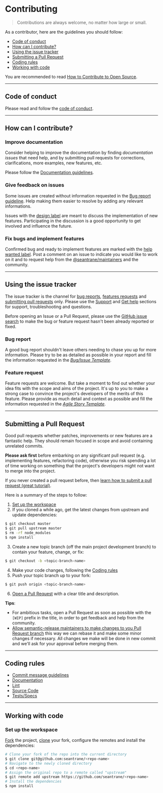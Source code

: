 # Contributing

> Contributions are always welcome, no matter how large or small.

As a contributor, here are the guidelines you should follow:

- [Code of conduct](#code-of-conduct)
- [How can I contribute?](#how-can-i-contribute)
- [Using the issue tracker](#using-the-issue-tracker)
- [Submitting a Pull Request](#submitting-a-pull-request)
- [Coding rules](#coding-rules)
- [Working with code](#working-with-code)

You are recommended to read [How to Contribute to Open Source](https://opensource.guide/how-to-contribute).

---

## Code of conduct <a id="code-of-conduct"></a>

Please read and follow the [code of conduct](CODE_OF_CONDUCT.md).

---

## How can I contribute? <a id="how-can-i-contribute"></a>

### Improve documentation <a id="improve-documentation"></a>

Consider helping to improve the documentation by finding _documentation issues_ that need help, and by submitting pull requests for corrections, clarifications, more examples, new features, etc.

Please follow the [Documentation guidelines](STYLE_GUIDES.md#documentation).

### Give feedback on issues <a id=""></a>

Some issues are created without information requested in the [Bug report guideline](#bug-report). Help making them easier to resolve by adding any relevant informations.

Issues with the [design label](https://github.com/issues?q=is%3Aopen+is%3Aissue+user%3Aseantrane+archived%3Afalse+label%3Adesign) are meant to discuss the implementation of new features. Participating in the discussion is a good opportunity to get involved and influence the future.

### Fix bugs and implement features <a id=""></a>

Confirmed bug and ready to implement features are marked with the [help wanted label](https://github.com/issues?utf8=%E2%9C%93&q=is%3Aopen+is%3Aissue+user%3Aseantrane+archived%3Afalse+label%3A%22help+wanted%22). Post a comment on an issue to indicate you would like to work on it and to request help from the [@seantrane/maintainers](https://github.com/orgs/seantrane/teams/contributors) and the community.

---

## Using the issue tracker <a id="using-the-issue-tracker"></a>

The issue tracker is the channel for [bug reports](#bug-report), [features requests](#feature-request) and [submitting pull requests](#submitting-a-pull-request) only. Please use the [Support](docs/support/README.md) and [Get help](README.md#get-help) sections for support, troubleshooting and questions.

Before opening an Issue or a Pull Request, please use the [GitHub issue search](https://github.com/issues?utf8=%E2%9C%93&q=user%3Aseantrane) to make the bug or feature request hasn't been already reported or fixed.

### Bug report <a id="bug-report"></a>

A good bug report shouldn't leave others needing to chase you up for more information. Please try to be as detailed as possible in your report and fill the information requested in the _[Bug/Issue Template](ISSUE_TEMPLATE.md)_.

### Feature request <a id="feature-request"></a>

Feature requests are welcome. But take a moment to find out whether your idea fits with the scope and aims of the project. It's up to you to make a strong case to convince the project's developers of the merits of this feature. Please provide as much detail and context as possible and fill the information requested in the _[Agile Story Template](STORY_TEMPLATE.md)_.

---

## Submitting a Pull Request <a id="submitting-a-pull-request"></a>

Good pull requests whether patches, improvements or new features are a fantastic help. They should remain focused in scope and avoid containing unrelated commits.

**Please ask first** before embarking on any significant pull request (e.g. implementing features, refactoring code), otherwise you risk spending a lot of time working on something that the project's developers might not want to merge into the project.

If you never created a pull request before, then [learn how to submit a pull request (great tutorial)](https://opensource.guide/how-to-contribute/#opening-a-pull-request).

Here is a summary of the steps to follow:

1. [Set up the workspace](#set-up-the-workspace)
2. If you cloned a while ago, get the latest changes from upstream and update dependencies:
```bash
$ git checkout master
$ git pull upstream master
$ rm -rf node_modules
$ npm install
```
3. Create a new topic branch (off the main project development branch) to contain your feature, change, or fix:
```bash
$ git checkout -b <topic-branch-name>
```
4. Make your code changes, following the [Coding rules](#coding-rules)
5. Push your topic branch up to your fork:
```bash
$ git push origin <topic-branch-name>
```
6. [Open a Pull Request](https://help.github.com/articles/creating-a-pull-request/#creating-the-pull-request) with a clear title and description.

**Tips**:
- For ambitious tasks, open a Pull Request as soon as possible with the `[WIP]` prefix in the title, in order to get feedback and help from the community.
- [Allow semantic-release maintainers to make changes to you Pull Request branch](https://help.github.com/articles/allowing-changes-to-a-pull-request-branch-created-from-a-fork) this way we can rebase it and make some minor changes if necessary. All changes we make will be done in new commit and we'll ask for your approval before merging them.

---

## Coding rules <a id="coding-rules"></a>

- [Commit message guidelines](STYLE_GUIDES.md#git-commit-messages)
- [Documentation](STYLE_GUIDES.md#documentation)
- [Lint](STYLE_GUIDES.md#lint)
- [Source Code](STYLE_GUIDES.md#source-code)
- [Tests/Specs](STYLE_GUIDES.md#tests)

---

## Working with code <a id="working-with-code"></a>

### Set up the workspace <a id="set-up-the-workspace"></a>

[Fork](https://guides.github.com/activities/forking/#fork) the project, [clone](https://guides.github.com/activities/forking/#clone) your fork, configure the remotes and install the dependencies:

```bash
# Clone your fork of the repo into the current directory
$ git clone git@github.com:seantrane/<repo-name>
# Navigate to the newly cloned directory
$ cd <repo-name>
# Assign the original repo to a remote called "upstream"
$ git remote add upstream https://github.com/seantrane/<repo-name>
# Install the dependencies
$ npm install
```
